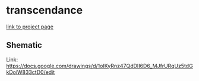 # transcendance

[link to project page](https://projects.intra.42.fr/projects/ft_transcendance)

## Shematic

Link: https://docs.google.com/drawings/d/1oIKyRnz47QdDII6D6_MJfrURqUz5tdGkDoiW833ctD0/edit
